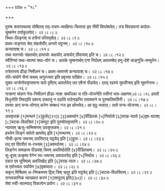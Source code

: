 +++
title = "१८"

+++

पुरुषः शयनस्थाया योषितस् तद्-वचन-व्याक्षिप्त-चित्ताया इव नीवीं विश्लेषयेत्। तत्र विवदमानां कपोल-चुम्बनेन पर्याकुलयेत्।   ॥२।८।८॥  
स्थिर-लिङ्गश् च तत्रैनां परिस्पृशेत्।   ॥२।८।९॥  
प्रथम-सङ्गता चेत् संहतोर्वोर् अन्तरे घट्टनम्।   ॥२।८।१०॥  
कन्यायाश् च।   ॥२।८।११॥  
तथा स्तनयोः संहतयोर् हस्तयोः कक्षयोर् अंसयोर् ग्रीवायाम् इति च।   ॥२।८।१२॥  
स्वैरिण्यां यथा-सात्म्यं यथा-योगं च। अलके चुम्बनार्थम् एनां निर्दयम् अवलम्बेत् हनु-देशे चाङ्गुलि-सम्पुतेन।   ॥२।८।१३॥  
तत्रेतरस्य व्रीडा निमीलनं च। प्रथम-समागमे कन्यायाश् च।   ॥२।८।१४॥  
रति-संयोगे चैनां कथम् अनुरज्यत इति प्रवृत्त्या परीक्षेत।   ॥२।८।१५॥  
युक्त-यन्त्रेणोपसृप्यमाना यतो दृष्टिम् आवर्तयेत् तत एवैनां पीडयेत्। एतद् रहस्यं युवतीनाम् इति सुवर्णनाभः।   ॥२।८।१६॥  
गात्राणां स्रंसनं नेत्र-निमीलनं व्रीडा-नाशः समधिका च रति-योजनेति स्त्रीणां भाव-लक्षणम्॥२।८।१८ हस्तौ विधुनोति स्विद्यति दशत्य् उत्थातुं न ददाति पादेनाहन्ति रतावमाने च पुरुषातिवर्तिनी।   ॥२।८।१७॥  
तस्याः प्राग् यन्त्र-योगात् करेण सम्बाधं गज इव क्षोभयेत्। आ मृदु-भावात्। ततो यन्त्र-योजनम्।   ॥२।८।१९॥  
उपसृप्तकं [१]मन्थनं [२]हुलो((२९)) [३]अवमर्दनं [४]पीडितकं [५]निर्घातो [६]वराह-घातो [७]वृष-घातश् [८]चटक-विलसितं [९]सम्पुट इति पुरुषोपसृप्तानि।   ॥२।८।२०॥  
न्याय्यम् ऋजु-सम्मिश्रणम् उपसृप्तकम्।   ॥२।८।२१॥  
हस्तेन लिङ्गं सर्वतो भ्रामयेद् इति [१]मन्थनम्।   ॥२।८।२२॥  
नीची-कृत्य जघनम् उपरिष्टाद् घट्टयेद् इति [२]हुलः।   ॥२।८।२३॥  
तद् एव विपरीतं स-रभसम् [३]अवमर्दनम्।   ॥२।८।२४॥  
लिङ्गेन समाहत्य पीडयंश् चिरम् अवतिष्ठेतेति [४]पीडितकम्।   ॥२।८।२५॥  
सु-दूरम् उत्कृष्य वेगेन स्व-जघनम् अवपातयेद् इति [५]निर्घातः।   ॥२।८।२६॥  
एकत एव भूयिष्ठम् अवलिखेद् इति [६]वराह-घातः।   ॥२।८।२७॥  
स एवोभयतः पर्यायेण [७]वृषाघातः।   ॥२।८।२८॥  
सकृन् मिश्रितम् अ-निष्क्रमय्य द्विस् त्रिश् चतुर् इति घट्टयेद् इति [८]चटक-विलसितम्।   ॥२।८।२९॥  
रागावसानिकं व्याख्यातं करणं [९]सम्पुटम् इति((३०))।   ॥२।८।३०॥  
तेषां स्त्री-सात्म्याद् विकल्पेन प्रयोगः। ॥२।८।३१॥  


